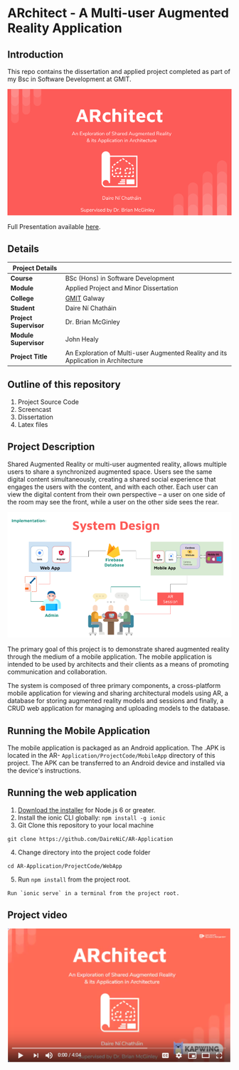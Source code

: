 

# ARchitect - A Multi-user Augmented Reality Application 

## Introduction
This repo contains the dissertation and applied project completed as part of my Bsc in Software Development at GMIT. 

![](https://raw.githubusercontent.com/DaireNiC/AR-Application/master/ProjectCode/imgs/ARchitectConnect%20(2).png)


Full Presentation available [here](https://docs.google.com/presentation/d/10k5R0-VCAakU-KUqT4kMp34r0sEIHtVCBVDTYfZTq2g/edit?usp=sharing).

## Details

| Project Details   |     |
| --- | --- |
| **Course** | BSc (Hons) in Software Development  |
| **Module** |  Applied Project and Minor Dissertation |
| **College** | [GMIT](http://www.gmit.ie/) Galway |
| **Student** | Daire Ní Chatháin |
| **Project Supervisor** | Dr. Brian McGinley |
| **Module Supervisor** | John Healy |
| **Project Title** | An Exploration of Multi-user Augmented Reality and its Application in Architecture |

## Outline of this repository
1. Project Source Code
3. Screencast
4. Dissertation 
5. Latex files

## Project Description
Shared Augmented Reality or multi-user augmented reality, allows multiple users to share a synchronized augmented space. Users see the same digital content simultaneously, creating a shared social experience that engages the users with the content, and with each other.  Each user can view the digital content from their own perspective – a user on one side of the room may see the front, while a user on the other side sees the rear. 

![](https://raw.githubusercontent.com/DaireNiC/AR-Application/master/ProjectCode/imgs/ARchitectConnect%20(3).png)


The primary goal of this project is to demonstrate shared augmented reality through the medium of a mobile application. The mobile application is intended to be used by architects and their clients as a means of promoting communication and collaboration.

The system is composed of three primary components, a cross-platform mobile application for viewing and sharing architectural models using AR, a database for storing augmented reality models and sessions and finally, a CRUD web application for managing and uploading models to the database. 

## Running the Mobile Application
The mobile application is packaged as an Android application. The .APK is located in the AR-  `Application/ProjectCode/MobileApp` directory of this project. The APK can be transferred to an Android device and installed via the device's instructions. 

## Running the web application

 1. [Download the installer](https://nodejs.org/) for Node.js 6 or greater.
 2.  Install the ionic CLI globally: `npm install -g ionic`
 3. Git Clone this repository to your local machine
``` 
git clone https://github.com/DaireNiC/AR-Application
```
 4. Change directory into the project code folder
``` 
cd AR-Application/ProjectCode/WebApp
```
 5.  Run `npm install` from the project root.
```
Run `ionic serve` in a terminal from the project root.
```

## Project video 


[![Everything Is AWESOME](https://raw.githubusercontent.com/DaireNiC/AR-Application/master/ProjectCode/imgs/vid.PNG)](https://www.youtube.com/watch?v=bXawfjhtwdo&feature=youtu.be)


